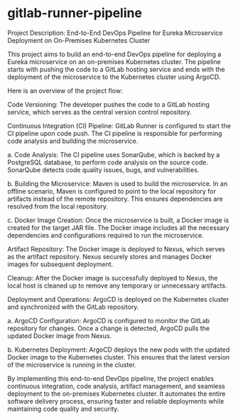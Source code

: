# gitlab-runner-pipeline
Project Description: End-to-End DevOps Pipeline for Eureka Microservice Deployment on On-Premises Kubernetes Cluster

This project aims to build an end-to-end DevOps pipeline for deploying a Eureka microservice on an on-premises Kubernetes cluster. The pipeline starts with pushing the code to a GitLab hosting service and ends with the deployment of the microservice to the Kubernetes cluster using ArgoCD.

Here is an overview of the project flow:

Code Versioning: The developer pushes the code to a GitLab hosting service, which serves as the central version control repository.

Continuous Integration (CI) Pipeline: GitLab Runner is configured to start the CI pipeline upon code push. The CI pipeline is responsible for performing code analysis and building the microservice.

a. Code Analysis: The CI pipeline uses SonarQube, which is backed by a PostgreSQL database, to perform code analysis on the source code. SonarQube detects code quality issues, bugs, and vulnerabilities.

b. Building the Microservice: Maven is used to build the microservice. In an offline scenario, Maven is configured to point to the local repository for artifacts instead of the remote repository. This ensures dependencies are resolved from the local repository.

c. Docker Image Creation: Once the microservice is built, a Docker image is created for the target JAR file. The Docker image includes all the necessary dependencies and configurations required to run the microservice.

Artifact Repository: The Docker image is deployed to Nexus, which serves as the artifact repository. Nexus securely stores and manages Docker images for subsequent deployment.

Cleanup: After the Docker image is successfully deployed to Nexus, the local host is cleaned up to remove any temporary or unnecessary artifacts.

Deployment and Operations: ArgoCD is deployed on the Kubernetes cluster and synchronized with the GitLab repository.

a. ArgoCD Configuration: ArgoCD is configured to monitor the GitLab repository for changes. Once a change is detected, ArgoCD pulls the updated Docker image from Nexus.

b. Kubernetes Deployment: ArgoCD deploys the new pods with the updated Docker image to the Kubernetes cluster. This ensures that the latest version of the microservice is running in the cluster.

By implementing this end-to-end DevOps pipeline, the project enables continuous integration, code analysis, artifact management, and seamless deployment to the on-premises Kubernetes cluster. It automates the entire software delivery process, ensuring faster and reliable deployments while maintaining code quality and security.
